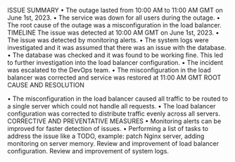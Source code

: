 ISSUE SUMMARY
•	The outage lasted from 10:00 AM to 11:00 AM GMT on June 1st, 2023.
•	The service was down for all users during the outage.
•	The root cause of the outage was a misconfiguration in the load balancer.
TIMELINE                                                                                                                                   The issue was detected at 10:00 AM GMT on June 1st, 2023.
•	The issue was detected by monitoring alerts.
•	The system logs were investigated and it was assumed that there was an issue with the database.
•	The database was checked and it was found to be working fine. This led to further investigation into the load balancer configuration.
•	The incident was escalated to the DevOps team.
•	The misconfiguration in the load balancer was corrected and service was restored at 11:00 AM GMT
ROOT CAUSE AND RESOLUTION

•	The misconfiguration in the load balancer caused all traffic to be routed to a single server which could not handle all requests.
•	The load balancer configuration was corrected to distribute traffic evenly across all servers.
CORRECTIVE AND PREVENTATIVE MEASURES
•	Monitoring alerts can be improved for faster detection of issues.
•	Performing a list of tasks to address the issue like a TODO, example: patch Nginx server, adding monitoring on server memory. Review and improvement of load balancer configuration. Review and improvement of system logs.
